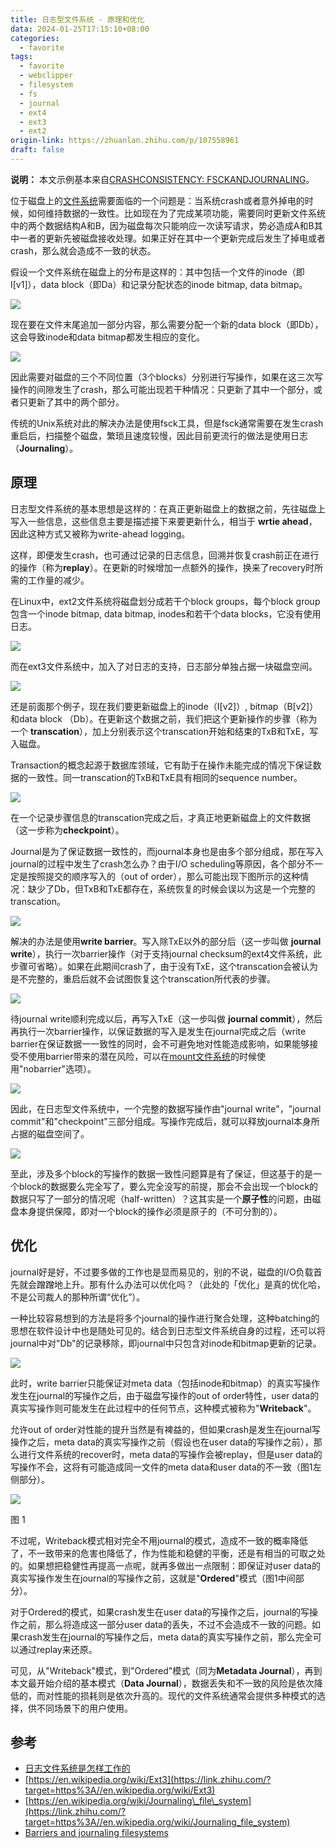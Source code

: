 ```yaml
---
title: 日志型文件系统 - 原理和优化
data: 2024-01-25T17:15:10+08:00
categories:
  - favorite
tags:
  - favorite
  - webclipper
  - filesystem
  - fs
  - journal
  - ext4
  - ext3
  - ext2
origin-link: https://zhuanlan.zhihu.com/p/107558961
draft: false
---
```

**说明：** 本文示例基本来自[CRASHCONSISTENCY: FSCKANDJOURNALING](https://link.zhihu.com/?target=http%3A//pages.cs.wisc.edu/~remzi/OSTEP/file-journaling.pdf)。

位于磁盘上的[文件系统](https://zhuanlan.zhihu.com/p/106459445)需要面临的一个问题是：当系统crash或者意外掉电的时候，如何维持数据的一致性。比如现在为了完成某项功能，需要同时更新文件系统中的两个数据结构A和B，因为磁盘每次只能响应一次读写请求，势必造成A和B其中一者的更新先被磁盘接收处理。如果正好在其中一个更新完成后发生了掉电或者crash，那么就会造成不一致的状态。

假设一个文件系统在磁盘上的分布是这样的：其中包括一个文件的inode（即I\[v1\]），data block（即Da）和记录分配状态的inode bitmap, data bitmap。

![](https://pic1.zhimg.com/v2-0d1621b2e45ee4a48f2e02cb7f9b3ba8_b.jpg)

现在要在文件末尾追加一部分内容，那么需要分配一个新的data block（即Db），这会导致inode和data bitmap都发生相应的变化。

![](https://pic4.zhimg.com/v2-f26dfcb482ef977fc5ff81480b38266f_b.jpg)

因此需要对磁盘的三个不同位置（3个blocks）分别进行写操作，如果在这三次写操作的间隙发生了crash，那么可能出现若干种情况：只更新了其中一个部分，或者只更新了其中的两个部分。

传统的Unix系统对此的解决办法是使用fsck工具，但是fsck通常需要在发生crash重启后，扫描整个磁盘，繁琐且速度较慢，因此目前更流行的做法是使用日志（**Journaling**）。

## 原理

日志型文件系统的基本思想是这样的：在真正更新磁盘上的数据之前，先往磁盘上写入一些信息，这些信息主要是描述接下来要更新什么，相当于 **wrtie ahead**，因此这种方式又被称为write-ahead logging。

这样，即便发生crash，也可通过记录的日志信息，回溯并恢复crash前正在进行的操作（称为**replay**）。在更新的时候增加一点额外的操作，换来了recovery时所需的工作量的减少。

在Linux中，ext2文件系统将磁盘划分成若干个block groups，每个block group包含一个inode bitmap, data bitmap, inodes和若干个data blocks，它没有使用日志。

![](https://pic3.zhimg.com/v2-2815b51c09d65b8aa50b604409709e7e_b.png)

而在ext3文件系统中，加入了对日志的支持，日志部分单独占据一块磁盘空间。

![](https://pic2.zhimg.com/v2-0341a084fee9daf8237093a781776845_b.png)

还是前面那个例子，现在我们要更新磁盘上的inode（I\[v2\]）, bitmap（B\[v2\]）和data block （Db）。在更新这个数据之前，我们把这个更新操作的步骤（称为一个 **transcation**），加上分别表示这个transcation开始和结束的TxB和TxE，写入磁盘。

Transaction的概念起源于数据库领域，它有助于在操作未能完成的情况下保证数据的一致性。同一transcation的TxB和TxE具有相同的sequence number。

![](https://pic4.zhimg.com/v2-610cee7e2e5d28b1484ffd19c283724b_b.png)

在一个记录步骤信息的transcation完成之后，才真正地更新磁盘上的文件数据（这一步称为**checkpoint**）。

Journal是为了保证数据一致性的，而journal本身也是由多个部分组成，那在写入journal的过程中发生了crash怎么办？由于I/O scheduling等原因，各个部分不一定是按照提交的顺序写入的（out of order），那么可能出现下图所示的这种情况：缺少了Db，但TxB和TxE都存在，系统恢复的时候会误以为这是一个完整的transcation。

![](https://pic4.zhimg.com/v2-e5655c491410121e939d313582cef477_b.png)

解决的办法是使用**write barrier**。写入除TxE以外的部分后（这一步叫做 **journal write**），执行一次barrier操作（对于支持journal checksum的ext4文件系统，此步骤可省略）。如果在此期间crash了，由于没有TxE，这个transcation会被认为是不完整的，重启后就不会试图恢复这个transcation所代表的步骤。

![](https://pic3.zhimg.com/v2-a752af2b794d9a74641d06f9d9c53d42_b.png)

待journal write顺利完成以后，再写入TxE（这一步叫做 **journal commit**），然后再执行一次barrier操作，以保证数据的写入是发生在journal完成之后（write barrier在保证数据一一致性的同时，会不可避免地对性能造成影响，如果能够接受不使用barrier带来的潜在风险，可以在[mount文件系统](https://zhuanlan.zhihu.com/p/144893220)的时候使用"nobarrier"选项）。

![](https://pic2.zhimg.com/v2-bd63060e028328e458000e3f02821a7d_b.png)

因此，在日志型文件系统中，一个完整的数据写操作由"journal write"，"journal commit"和"checkpoint"三部分组成。写操作完成后，就可以释放journal本身所占据的磁盘空间了。

![](https://pic1.zhimg.com/v2-02e661cc552def6708c125fa3c13a344_b.jpg)

至此，涉及多个block的写操作的数据一致性问题算是有了保证，但这基于的是一个block的数据要么完全写了，要么完全没写的前提，那会不会出现一个block的数据只写了一部分的情况呢（half-written）？这其实是一个**原子性**的问题，由磁盘本身提供保障，即对一个block的操作必须是原子的（不可分割的）。

## 优化

journal好是好，不过要多做的工作也是显而易见的，别的不说，磁盘的I/O负载首先就会蹭蹭地上升。那有什么办法可以优化吗？（此处的「优化」是真的优化哈，不是公司裁人的那种所谓“优化”）。

一种比较容易想到的方法是将多个journal的操作进行聚合处理，这种batching的思想在软件设计中也是随处可见的。结合到日志型文件系统自身的过程，还可以将journal中对"Db"的记录移除，即journal中只包含对inode和bitmap更新的记录。

![](https://pic2.zhimg.com/v2-fccba8c55b41fa08d0f581e4b716b325_b.png)

此时，write barrier只能保证对meta data（包括inode和bitmap）的真实写操作发生在journal的写操作之后，由于磁盘写操作的out of order特性，user data的真实写操作则可能发生在此过程中的任何节点，这种模式被称为"**Writeback**"。

允许out of order对性能的提升当然是有裨益的，但如果crash是发生在journal写操作之后，meta data的真实写操作之前（假设也在user data的写操作之前），那么进行文件系统的recover时，meta data的写操作会被replay，但是user data的写操作不会，这将有可能造成同一文件的meta data和user data的不一致（图1左侧部分）。

![](https://pic1.zhimg.com/v2-76c1b29f6675ea1e888018c85c10fd78_b.jpg)

图 1

不过呢，Writeback模式相对完全不用journal的模式，造成不一致的概率降低了，不一致带来的危害也降低了，作为性能和稳健的平衡，还是有相当的可取之处的。如果想把稳健性再提高一点呢，就再多做出一点限制：即保证对user data的真实写操作发生在journal的写操作之前，这就是"**Ordered**"模式（图1中间部分）。

对于Ordered的模式，如果crash发生在user data的写操作之后，journal的写操作之前，那么将造成这一部分user data的丢失，不过不会造成不一致的问题。如果crash发生在journal的写操作之后，meta data的真实写操作之前，那么完全可以通过replay来还原。

可见，从"Writeback"模式，到"Ordered"模式（同为**Metadata Journal**），再到本文最开始介绍的基本模式（**Data Journal**），数据丢失和不一致的风险是依次降低的，而对性能的损耗则是依次升高的。现代的文件系统通常会提供多种模式的选择，供不同场景下的用户使用。

## 参考

-   [日志文件系统是怎样工作的](https://link.zhihu.com/?target=http%3A//linuxperf.com/%3Fp%3D153)
-   [https://en.wikipedia.org/wiki/Ext3](https://link.zhihu.com/?target=https%3A//en.wikipedia.org/wiki/Ext3)
-   [https://en.wikipedia.org/wiki/Journaling\_file\_system](https://link.zhihu.com/?target=https%3A//en.wikipedia.org/wiki/Journaling_file_system)
-   [Barriers and journaling filesystems](https://link.zhihu.com/?target=https%3A//lwn.net/Articles/283161/)
